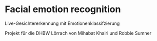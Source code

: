 # Facial emotion recognition

Live-Gesichtererkennung mit Emotionenklassifzierung

Projekt für die DHBW Lörrach von Mihabat Khairi und Robbie Sumner

